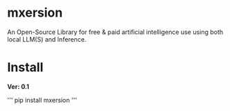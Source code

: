 # mxersion

An Open-Source Library for free & paid artificial intelligence use using both local LLM(S) and Inference.

# Install
**Ver: 0.1**

'''
pip install mxersion
'''

